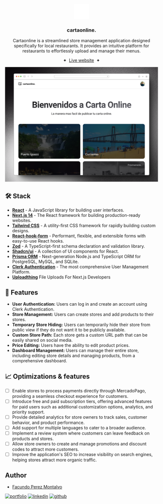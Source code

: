 <div align="center">
    <img src="public/favicon.ico" height="50px" width="auto" /> 
<h3>
 cartaonline.
</h3>
<p>Cartaonline is a streamlined store management application designed specifically for local restaurants. It provides an intuitive platform for restaurants to effortlessly upload and manage their menus.</p>

<span>&nbsp;✦&nbsp;</span>
<a href="https://cartaonline.facupm.dev">Live website</a>
<span>&nbsp;✦&nbsp;</span>

![App Screenshot](./public/screenshot.png)

</div>

## 🛠️ Stack

- [**React**](https://reactjs.org/) - A JavaScript library for building user interfaces.
- [**Next.js 14**](https://nextjs.org/) - The React framework for building production-ready websites.
- [**Tailwind CSS**](https://tailwindcss.com/) - A utility-first CSS framework for rapidly building custom designs.
- [**React-hook-form**](https://react-hook-form.com/) - Performant, flexible, and extensible forms with easy-to-use React hooks.
- [**Zod**](https://github.com/colinhacks/zod) - A TypeScript-first schema declaration and validation library.
- [**Shadcn/ui**](https://ui.shadcn.com/) - A collection of UI components for React.
- [**Prisma ORM**](https://www.prisma.io/) - Next-generation Node.js and TypeScript ORM for PostgreSQL, MySQL, and SQLite.
- [**Clerk Authentication**](https://clerk.com/) - The most comprehensive User Management Platform.
- [**Uploadthing**](https://uploadthing.com/) File Uploads For Next.js Developers

## 🚀 Features

- **User Authentication:** Users can log in and create an account using Clerk Authentication.
- **Store Management:** Users can create stores and add products to their stores.
- **Temporary Store Hiding:** Users can temporarily hide their store from public view if they do not want it to be publicly available.
- **Custom Store Path:** Each store gets a custom URL path that can be easily shared on social media.
- **Price Editing:** Users have the ability to edit product prices.
- **Dashboard Management:** Users can manage their entire store, including editing store details and managing products, from a comprehensive dashboard.

## 📈 Optimizations & features

- [ ] Enable stores to process payments directly through MercadoPago, providing a seamless checkout experience for customers.
- [ ] Introduce free and paid subscription tiers, offering advanced features for paid users such as additional customization options, analytics, and priority support.
- [ ] Provide detailed analytics for store owners to track sales, customer behavior, and product performance.
- [ ] Add support for multiple languages to cater to a broader audience.
- [ ] Implement a review system where customers can leave feedback on products and stores.
- [ ] Allow store owners to create and manage promotions and discount codes to attract more customers.
- [ ] Improve the application's SEO to increase visibility on search engines, helping stores attract more organic traffic.

## Author

- [Facundo Perez Montalvo](https://facuperezm.com)

[![portfolio](https://img.shields.io/badge/my_portfolio-000?style=for-the-badge&logo=ko-fi&logoColor=white)](https://facuperezm.com)
[![linkedin](https://img.shields.io/badge/linkedin-0A66C2?style=for-the-badge&logo=linkedin&logoColor=white)](https://www.linkedin.com/in/facuperezm/)
[![github](https://img.shields.io/badge/github-555?style=for-the-badge&logo=github&logoColor=white)](https://github.com/facuperezm)
